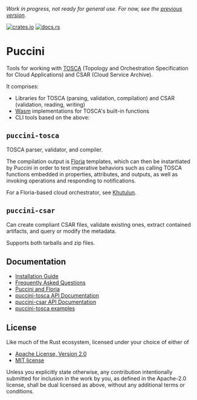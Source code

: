 *Work in progress, not ready for general use. For now, see the [previous version](https://github.com/tliron/go-puccini).*

[![crates.io](https://img.shields.io/crates/v/puccini-tosca?color=%23227700)](https://crates.io/crates/puccini-tosca)
[![docs.rs](https://img.shields.io/badge/docs.rs-latest?color=grey)](https://docs.rs/puccini-tosca/latest/puccini_tosca/)

Puccini
=======

Tools for working with [TOSCA](https://docs.oasis-open.org/tosca/TOSCA/v2.0/TOSCA-v2.0.html) (Topology and Orchestration Specification for Cloud Applications) and CSAR (Cloud Service Archive).

It comprises:

* Libraries for TOSCA (parsing, validation, compilation) and CSAR (validation, reading, writing)
* [Wasm](https://webassembly.org) implementations for TOSCA's built-in functions
* CLI tools based on the above:

`puccini-tosca`
---------------

TOSCA parser, validator, and compiler.

The compilation output is [Floria](https://floria.khutulun.org) templates, which can then be instantiated by Puccini in order to test imperative behaviors such as calling TOSCA functions embedded in properties, attributes, and outputs, as well as invoking operations and responding to notifications.

For a Floria-based cloud orchestrator, see [Khutulun](https://khutulun.org).

`puccini-csar`
--------------

Can create compliant CSAR files, validate existing ones, extract contained artifacts, and query or modify the metadata.

Supports both tarballs and zip files.

Documentation
-------------

* [Installation Guide](https://puccini.cloud/documentation/install)
* [Frequently Asked Questions](https://puccini.cloud/documentation/faq)
* [Puccini and Floria](https://puccini.cloud/documentation/floria)
* [puccini-tosca API Documentation](https://docs.rs/puccini-tosca/latest/puccini_tosca/)
* [puccini-csar API Documentation](https://docs.rs/puccini-csar/latest/puccini_csar/)
* [puccini-tosca examples](https://github.com/tliron/puccini/tree/main/tosca/examples)

License
-------

Like much of the Rust ecosystem, licensed under your choice of either of

* [Apache License, Version 2.0](https://github.com/tliron/puccini/blob/main/LICENSE-APACHE)
* [MIT license](https://github.com/tliron/puccini/blob/main/LICENSE-MIT)

Unless you explicitly state otherwise, any contribution intentionally submitted for inclusion in the work by you, as defined in the Apache-2.0 license, shall be dual licensed as above, without any additional terms or conditions.
